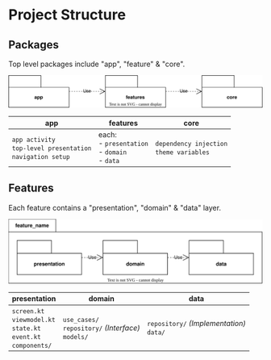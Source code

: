 # Project Structure

## Packages

Top level packages include "app", "feature" & "core".

![Package Diagram](diagrams/packages.svg)

| **app** | **features** | **core** |
|----------|--------------|----------|
| `app activity`<br>`top-level presentation`<br>`navigation setup` | each:<br>- `presentation`<br>- `domain`<br>- `data` | `dependency injection`<br>`theme variables` |

## Features

Each feature contains a "presentation", "domain" & "data" layer.

![Feature Diagram](diagrams/feature-package.svg)

| **presentation** | **domain** | **data** |
|------------------|------------|----------|
| `screen.kt`<br>`viewmodel.kt`<br>`state.kt`<br>`event.kt`<br>`components/` | `use_cases/`<br>`repository/` *(Interface)*<br>`models/` | `repository/` *(Implementation)*<br>`data/` |
